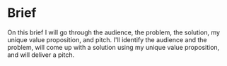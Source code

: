 # Brief
On this brief I will go through the audience, the problem, the solution, my unique value proposition, and pitch. I'll identify the audience and the problem, will come up with a solution using my unique value proposition, and will deliver a pitch.
